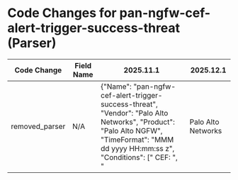 # Code Changes for pan-ngfw-cef-alert-trigger-success-threat (Parser)

| Code Change | Field Name | 2025.11.1 | 2025.12.1 |
|-------------|------------|-----------|------------|
| removed_parser | N/A | {"Name": "pan-ngfw-cef-alert-trigger-success-threat", "Vendor": "Palo Alto Networks", "Product": "Palo Alto NGFW", "TimeFormat": "MMM dd yyyy HH:mm:ss z", "Conditions": [" CEF: ", "|Palo Alto Networks|PAN-OS|", "|THREAT|", "PanOSThreatCategory=", "PanOSURLCatList="], "Fields": ["\sdvchost=({host}[\w\-.]+)", "\|rt=({time}\w{3}\s\d\d\s\d\d\d\d\s\d\d:\d\d:\d\d\s\w{3})\s\w+=", "({event_category}THREAT)", "\|THREAT\|(Unknown|({alert_severity}[^\|]+))", "\|({alert_name}[^\|]+?)((\s\(generic)?:[^\(]+)?(\(({alert_id}\d+)\))?\|THREAT\|", "\scat=({alert_type}[^=]+)\s+(\w+=|$)", "\ssrc=({src_ip}((([0-9a-fA-F.]{0,4}):{1,2}){1,7}([0-9a-fA-F]){0,4})|(((25[0-5]|(2[0-4]|1\d|[0-9]|)\d)\.?\b){4}))\s+(\w+=|$)", "\sdst=({dest_ip}((([0-9a-fA-F.]{0,4}):{1,2}){1,7}([0-9a-fA-F]){0,4})|(((25[0-5]|(2[0-4]|1\d|[0-9]|)\d)\.?\b){4}))\s+(\w+=|$)", "\sspt=({src_port}\d{1,5})\s", "\sdpt=({dest_port}\d{1,5})\s", "\sapp=({network_app}[^=]+)\s+(\w+=|$)", "\sact=({action}[^=]+?)\s\w+=", "request=\"({malware_url}[^\"]+)\"", "\scs2=({category}[^=]+?)\s\w+=", "flexString2=({direction}[^=]+?)\s\w+=", "\scs1=({rule}[^=]+?)\s\w+=", "\scs4=({src_network_zone}[^=]+?)\s\w+=", "\scs5=({dest_network_zone}[^=]+?)\s\w+=", "PanOSThreatCategory=(unknown|({threat_category}[^=]+?))\s\w+=", "\sproto=({protocol}[^=]+?)\s\w+=", "sourceTranslatedAddress=({src_translated_ip}((([0-9a-fA-F.]{0,4}):{1,2}){1,7}([0-9a-fA-F]){0,4})|(((25[0-5]|(2[0-4]|1\d|[0-9]|)\d)\.?\b){4}))\s", "destinationTranslatedAddress=({dest_translated_ip}((([0-9a-fA-F.]{0,4}):{1,2}){1,7}([0-9a-fA-F]){0,4})|(((25[0-5]|(2[0-4]|1\d|[0-9]|)\d)\.?\b){4}))\s", "deviceInboundInterface=({src_interface}[^\s]+)", "deviceOutboundInterface=({dest_interface}[^\s]+)", "deviceExternalId=({serial_num}\d+)", "\sapp=(not-applicable|({network_app}[^=]+?))\s\w+="], "ParserVersion": "v1.0.0"} | N/A |